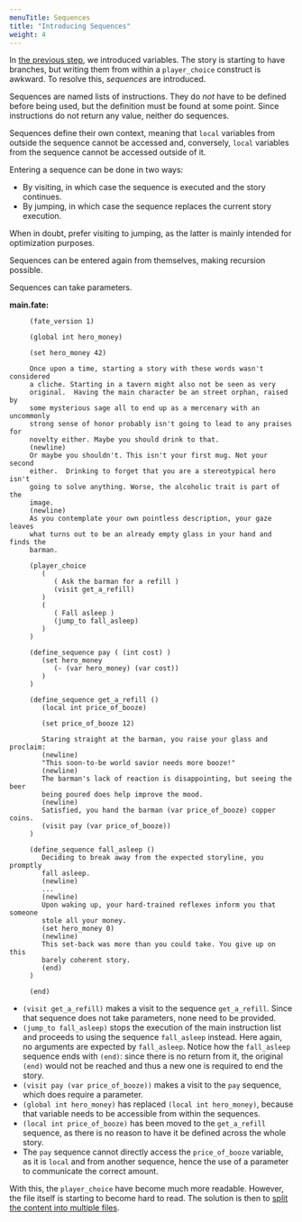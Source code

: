 ```yaml
---
menuTitle: Sequences
title: "Introducing Sequences"
weight: 4
---
```

In [the previous step](/learn/variables), we introduced variables. The story is
starting to have branches, but writing them from within a `player_choice`
construct is awkward. To resolve this, *sequences* are introduced.

Sequences are named lists of instructions. They do *not* have to be defined
before being used, but the definition must be found at some point. Since
instructions do not return any value, neither do sequences.

Sequences define their own context, meaning that `local` variables from outside
the sequence cannot be accessed and, conversely, `local` variables from the
sequence cannot be accessed outside of it.

Entering a sequence can be done in two ways:
* By visiting, in which case the sequence is executed and the story continues.
* By jumping, in which case the sequence replaces the current story execution.

When in doubt, prefer visiting to jumping, as the latter is mainly intended for
optimization purposes.

Sequences can be entered again from themselves, making recursion possible.

Sequences can take parameters.


**main.fate:**

         (fate_version 1)

         (global int hero_money)

         (set hero_money 42)

         Once upon a time, starting a story with these words wasn't considered
         a cliche. Starting in a tavern might also not be seen as very
         original.  Having the main character be an street orphan, raised by
         some mysterious sage all to end up as a mercenary with an uncommonly
         strong sense of honor probably isn't going to lead to any praises for
         novelty either. Maybe you should drink to that.
         (newline)
         Or maybe you shouldn't. This isn't your first mug. Not your second
         either.  Drinking to forget that you are a stereotypical hero isn't
         going to solve anything. Worse, the alcoholic trait is part of the
         image.
         (newline)
         As you contemplate your own pointless description, your gaze leaves
         what turns out to be an already empty glass in your hand and finds the
         barman.

         (player_choice
            (
               ( Ask the barman for a refill )
               (visit get_a_refill)
            )
            (
               ( Fall asleep )
               (jump_to fall_asleep)
            )
         )

         (define_sequence pay ( (int cost) )
            (set hero_money
               (- (var hero_money) (var cost))
            )
         )

         (define_sequence get_a_refill ()
            (local int price_of_booze)

            (set price_of_booze 12)

            Staring straight at the barman, you raise your glass and proclaim:
            (newline)
            "This soon-to-be world savior needs more booze!"
            (newline)
            The barman's lack of reaction is disappointing, but seeing the beer
            being poured does help improve the mood.
            (newline)
            Satisfied, you hand the barman (var price_of_booze) copper coins.
            (visit pay (var price_of_booze))
         )

         (define_sequence fall_asleep ()
            Deciding to break away from the expected storyline, you promptly
            fall asleep.
            (newline)
            ...
            (newline)
            Upon waking up, your hard-trained reflexes inform you that someone
            stole all your money.
            (set hero_money 0)
            (newline)
            This set-back was more than you could take. You give up on this
            barely coherent story.
            (end)
         )

         (end)

* `(visit get_a_refill)` makes a visit to the sequence `get_a_refill`. Since
   that sequence does not take parameters, none need to be provided.
* `(jump_to fall_asleep)` stops the execution of the main instruction list and
  proceeds to using the sequence `fall_asleep` instead. Here again, no
  arguments are expected by `fall_asleep`. Notice how the `fall_asleep` sequence
  ends with `(end)`: since there is no return from it, the original `(end)`
  would not be reached and thus a new one is required to end the story.
* `(visit pay (var price_of_booze))` makes a visit to the `pay` sequence, which
  does require a parameter.
* `(global int hero_money)` has replaced `(local int hero_money)`, because that
  variable needs to be accessible from within the sequences.
* `(local int price_of_booze)` has been moved to the `get_a_refill` sequence,
  as there is no reason to have it be defined across the whole story.
* The `pay` sequence cannot directly access the `price_of_booze` variable, as
  it is `local` and from another sequence, hence the use of a parameter to
  communicate the correct amount.

With this, the `player_choice` have become much more readable. However, the file
itself is starting to become hard to read. The solution is then to [split the
content into multiple files](/learn/files).
